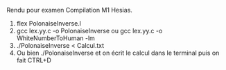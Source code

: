 Rendu pour examen Compilation M1 Hesias.
1. flex PolonaiseInverse.l
2. gcc lex.yy.c -o PolonaiseInverse ou gcc lex.yy.c -o WhiteNumberToHuman -lm
3. ./PolonaiseInverse < Calcul.txt
4. Ou bien ./PolonaiseInverse et on écrit le calcul dans le terminal puis on fait CTRL+D
